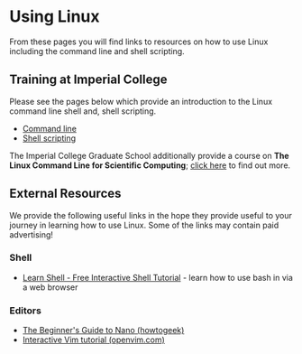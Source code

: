 # Using Linux

From these pages you will find links to resources on how to use Linux including the command line and shell scripting.

## Training at Imperial College
Please see the pages below which provide an introduction to the Linux command line shell and, shell scripting.

* [Command line](./command-line.md)
* [Shell scripting](./shell-scripting.md)

The Imperial College Graduate School additionally provide a course on **The Linux Command Line for Scientific Computing**; [click here](../courses.md#the-linux-command-line-for-scientific-computing) to find out more.

## External Resources
We provide the following useful links in the hope they provide useful to your journey in learning how to use Linux. Some of the links may contain paid advertising!

### Shell

* [Learn Shell - Free Interactive Shell Tutorial](https://www.learnshell.org/) - learn how to use bash in via a web browser

### Editors

* [The Beginner's Guide to Nano (howtogeek)](https://www.howtogeek.com/42980/the-beginners-guide-to-nano-the-linux-command-line-text-editor/)
* [Interactive Vim tutorial (openvim.com)](https://www.openvim.com/)